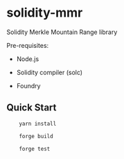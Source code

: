# solidity-mmr

Solidity Merkle Mountain Range library

Pre-requisites:

- Node.js

- Solidity compiler (solc)

- Foundry

## Quick Start

```bash
    yarn install

    forge build

    forge test
```
